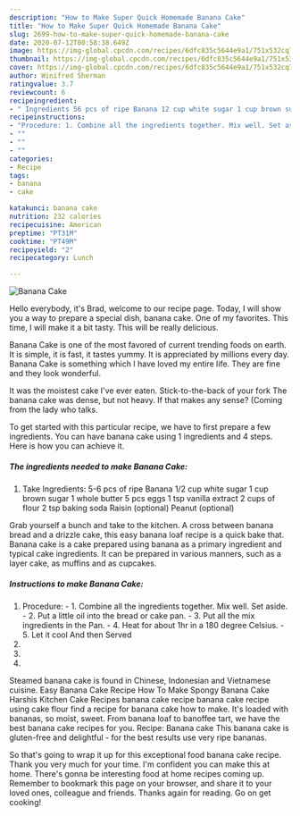 ```yaml
---
description: "How to Make Super Quick Homemade Banana Cake"
title: "How to Make Super Quick Homemade Banana Cake"
slug: 2699-how-to-make-super-quick-homemade-banana-cake
date: 2020-07-12T00:58:38.649Z
image: https://img-global.cpcdn.com/recipes/6dfc835c5644e9a1/751x532cq70/banana-cake-recipe-main-photo.jpg
thumbnail: https://img-global.cpcdn.com/recipes/6dfc835c5644e9a1/751x532cq70/banana-cake-recipe-main-photo.jpg
cover: https://img-global.cpcdn.com/recipes/6dfc835c5644e9a1/751x532cq70/banana-cake-recipe-main-photo.jpg
author: Winifred Sherman
ratingvalue: 3.7
reviewcount: 6
recipeingredient:
- " Ingredients 56 pcs of ripe Banana 12 cup white sugar 1 cup brown sugar 1 whole butter 5 pcs eggs 1 tsp vanilla extract 2 cups of flour 2 tsp baking soda Raisin optional Peanut optional"
recipeinstructions:
- "Procedure: 1. Combine all the ingredients together. Mix well. Set aside. 2. Put a little oil into the bread or cake pan. 3. Put all the mix ingredients in the Pan. 4. Heat for about 1hr in a 180 degree Celsius.  5. Let it cool And then Served"
- ""
- ""
- ""
categories:
- Recipe
tags:
- banana
- cake

katakunci: banana cake 
nutrition: 232 calories
recipecuisine: American
preptime: "PT31M"
cooktime: "PT49M"
recipeyield: "2"
recipecategory: Lunch

---
```



![Banana Cake](https://img-global.cpcdn.com/recipes/6dfc835c5644e9a1/751x532cq70/banana-cake-recipe-main-photo.jpg)

Hello everybody, it's Brad, welcome to our recipe page. Today, I will show you a way to prepare a special dish, banana cake. One of my favorites. This time, I will make it a bit tasty. This will be really delicious.

Banana Cake is one of the most favored of current trending foods on earth. It is simple, it is fast, it tastes yummy. It is appreciated by millions every day. Banana Cake is something which I have loved my entire life. They are fine and they look wonderful.

It was the moistest cake I&#39;ve ever eaten. Stick-to-the-back of your fork The banana cake was dense, but not heavy. If that makes any sense? (Coming from the lady who talks.


To get started with this particular recipe, we have to first prepare a few ingredients. You can have banana cake using 1 ingredients and 4 steps. Here is how you can achieve it.

<!--inarticleads1-->

##### The ingredients needed to make Banana Cake:

1. Take  Ingredients: 5-6 pcs of ripe Banana 1/2 cup white sugar 1 cup brown sugar 1 whole butter 5 pcs eggs 1 tsp vanilla extract 2 cups of flour 2 tsp baking soda Raisin (optional) Peanut (optional)


Grab yourself a bunch and take to the kitchen. A cross between banana bread and a drizzle cake, this easy banana loaf recipe is a quick bake that. Banana cake is a cake prepared using banana as a primary ingredient and typical cake ingredients. It can be prepared in various manners, such as a layer cake, as muffins and as cupcakes. 

<!--inarticleads2-->

##### Instructions to make Banana Cake:

1. Procedure: - 1. Combine all the ingredients together. Mix well. Set aside. - 2. Put a little oil into the bread or cake pan. - 3. Put all the mix ingredients in the Pan. - 4. Heat for about 1hr in a 180 degree Celsius.  - 5. Let it cool And then Served
1. 
1. 
1. 


Steamed banana cake is found in Chinese, Indonesian and Vietnamese cuisine. Easy Banana Cake Recipe How To Make Spongy Banana Cake Harshis Kitchen Cake Recipes banana cake recipe banana cake recipe using cake flour find a recipe for banana cake how to make. It&#39;s loaded with bananas, so moist, sweet. From banana loaf to banoffee tart, we have the best banana cake recipes for you. Recipe: Banana cake This banana cake is gluten-free and delightful - for the best results use very ripe bananas. 

So that's going to wrap it up for this exceptional food banana cake recipe. Thank you very much for your time. I'm confident you can make this at home. There's gonna be interesting food at home recipes coming up. Remember to bookmark this page on your browser, and share it to your loved ones, colleague and friends. Thanks again for reading. Go on get cooking!

